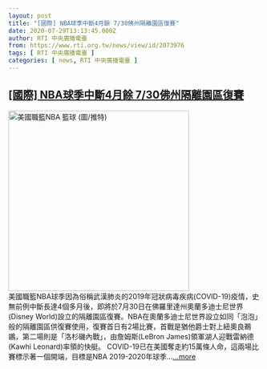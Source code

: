 ```yaml
---
layout: post
title: "[國際] NBA球季中斷4月餘 7/30佛州隔離園區復賽"
date: 2020-07-29T13:13:45.000Z
author: RTI 中央廣播電臺
from: https://www.rti.org.tw/news/view/id/2073976
tags: [ RTI 中央廣播電臺 ]
categories: [ news, RTI 中央廣播電臺 ]
---
```

<!--1596028425000-->
[[國際] NBA球季中斷4月餘 7/30佛州隔離園區復賽](https://www.rti.org.tw/news/view/id/2073976)
------

<div>
<img src="https://static.rti.org.tw/assets/thumbnails/2020/03/16/ae60b804cea4c3b3017d1f9cee6ba177.jpg" width="360" alt="美國職籃NBA 籃球 (圖/推特)" title="美國職籃NBA 籃球 (圖/推特)"><br>美國職籃NBA球季因為俗稱武漢肺炎的2019年冠狀病毒疾病(COVID-19)疫情，史無前例中斷長達4個多月後，即將於7月30日在佛羅里達州奧蘭多迪士尼世界(Disney World)設立的隔離園區復賽。NBA在奧蘭多迪士尼世界設立如同「泡泡」般的隔離園區供復賽使用，復賽首日有2場比賽，首戰是猶他爵士對上紐奧良鵜鶘，第二場則是「洛杉磯內戰」，由詹姆斯(LeBron James)領軍湖人迎戰雷納德(Kawhi Leonard)率領的快艇。&nbsp;COVID-19已在美國奪走約15萬條人命，這兩場比賽標示著一個開端，目標是NBA 2019-2020年球季...<a target="_blank" href="https://www.rti.org.tw/news/view/id/2073976">...more</a>
</div>
